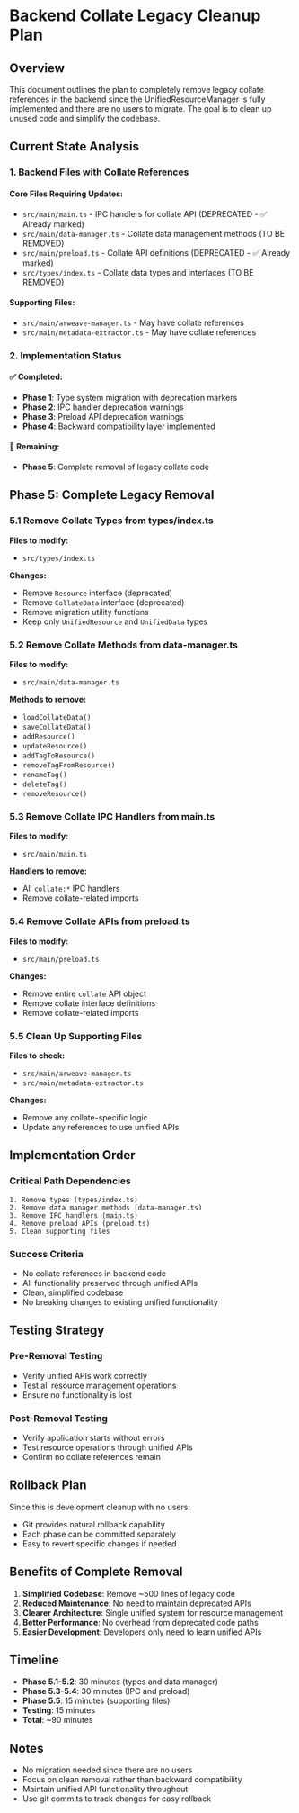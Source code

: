 # Backend Collate Legacy Cleanup Plan

## Overview

This document outlines the plan to completely remove legacy collate references in the backend since the UnifiedResourceManager is fully implemented and there are no users to migrate. The goal is to clean up unused code and simplify the codebase.

## Current State Analysis

### 1. Backend Files with Collate References

#### Core Files Requiring Updates:

- `src/main/main.ts` - IPC handlers for collate API (DEPRECATED - ✅ Already marked)
- `src/main/data-manager.ts` - Collate data management methods (TO BE REMOVED)
- `src/main/preload.ts` - Collate API definitions (DEPRECATED - ✅ Already marked)
- `src/types/index.ts` - Collate data types and interfaces (TO BE REMOVED)

#### Supporting Files:

- `src/main/arweave-manager.ts` - May have collate references
- `src/main/metadata-extractor.ts` - May have collate references

### 2. Implementation Status

#### ✅ **Completed:**

- **Phase 1**: Type system migration with deprecation markers
- **Phase 2**: IPC handler deprecation warnings
- **Phase 3**: Preload API deprecation warnings
- **Phase 4**: Backward compatibility layer implemented

#### 🔄 **Remaining:**

- **Phase 5**: Complete removal of legacy collate code

## Phase 5: Complete Legacy Removal

### 5.1 Remove Collate Types from types/index.ts

**Files to modify:**

- `src/types/index.ts`

**Changes:**

- Remove `Resource` interface (deprecated)
- Remove `CollateData` interface (deprecated)
- Remove migration utility functions
- Keep only `UnifiedResource` and `UnifiedData` types

### 5.2 Remove Collate Methods from data-manager.ts

**Files to modify:**

- `src/main/data-manager.ts`

**Methods to remove:**

- `loadCollateData()`
- `saveCollateData()`
- `addResource()`
- `updateResource()`
- `addTagToResource()`
- `removeTagFromResource()`
- `renameTag()`
- `deleteTag()`
- `removeResource()`

### 5.3 Remove Collate IPC Handlers from main.ts

**Files to modify:**

- `src/main/main.ts`

**Handlers to remove:**

- All `collate:*` IPC handlers
- Remove collate-related imports

### 5.4 Remove Collate APIs from preload.ts

**Files to modify:**

- `src/main/preload.ts`

**Changes:**

- Remove entire `collate` API object
- Remove collate interface definitions
- Remove collate-related imports

### 5.5 Clean Up Supporting Files

**Files to check:**

- `src/main/arweave-manager.ts`
- `src/main/metadata-extractor.ts`

**Changes:**

- Remove any collate-specific logic
- Update any references to use unified APIs

## Implementation Order

### Critical Path Dependencies

```
1. Remove types (types/index.ts)
2. Remove data manager methods (data-manager.ts)
3. Remove IPC handlers (main.ts)
4. Remove preload APIs (preload.ts)
5. Clean supporting files
```

### Success Criteria

- No collate references in backend code
- All functionality preserved through unified APIs
- Clean, simplified codebase
- No breaking changes to existing unified functionality

## Testing Strategy

### Pre-Removal Testing

- Verify unified APIs work correctly
- Test all resource management operations
- Ensure no functionality is lost

### Post-Removal Testing

- Verify application starts without errors
- Test resource operations through unified APIs
- Confirm no collate references remain

## Rollback Plan

Since this is development cleanup with no users:

- Git provides natural rollback capability
- Each phase can be committed separately
- Easy to revert specific changes if needed

## Benefits of Complete Removal

1. **Simplified Codebase**: Remove ~500 lines of legacy code
2. **Reduced Maintenance**: No need to maintain deprecated APIs
3. **Clearer Architecture**: Single unified system for resource management
4. **Better Performance**: No overhead from deprecated code paths
5. **Easier Development**: Developers only need to learn unified APIs

## Timeline

- **Phase 5.1-5.2**: 30 minutes (types and data manager)
- **Phase 5.3-5.4**: 30 minutes (IPC and preload)
- **Phase 5.5**: 15 minutes (supporting files)
- **Testing**: 15 minutes
- **Total**: ~90 minutes

## Notes

- No migration needed since there are no users
- Focus on clean removal rather than backward compatibility
- Maintain unified API functionality throughout
- Use git commits to track changes for easy rollback
